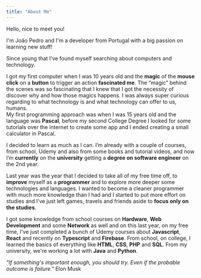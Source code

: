 ```yaml
---
title: "About Me"
---
```


Hello, nice to meet you!

I'm <Marker>João Pedro</Marker> and I'm a developer from Portugal with a big passion on learning new stuff!

Since young that I’ve found myself searching about computers and technology.

I got my first computer when I was 10 years old and the **magic** of the **mouse click** on a **button** to trigger an action **fascinated me**. The “magic” behind the scenes was so fascinating that I knew that I got the necessity of discover why and how those magics happens. I was always super curious regarding to what technology is and what technology can offer to us, humans.  
My first programming approach was when I was 15 years old and the language was **Pascal**, before my second College Degree I looked for some tutorials over the internet to create some app and I ended creating a small calculator in Pascal.

I decided to learn as much as I can. I’m already with a couple of courses, from school, Udemy and also from some books and tutorial videos, and now I’m **currently** on the **university** getting a **degree on software engineer** on the 2nd year.

Last year was the year that I decided to take all of my free time off, to **improve** myself as a **programmer** and to explore more deeper some technologies and languages. I wanted to become a cleaner programmer with much more knowledge than I had and I started to put more effort on studies and I’ve just left games, travels and friends aside to **focus only on the studies**.

I got some knowledge from school courses on **Hardware**, **Web Development** and some **Network** as well and on this last year, on my free time, I've just completed a bunch of Udemy courses about **Javascript**, **React** and recently on **Typescript** and **Firebase**. From school, on college, I learned the basics of everything like **HTML**, **CSS**, **PHP** and **SQL**. From my university, we're working a lot with **Java** and **Python**.

_"If something's important enough, you should try. Even if the probable outcome is failure."_ Elon Musk
